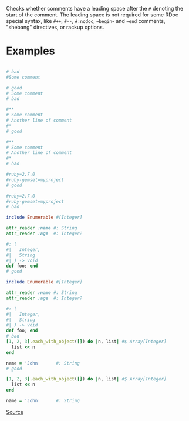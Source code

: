 
Checks whether comments have a leading space after the
`#` denoting the start of the comment. The leading space is not
required for some RDoc special syntax, like `#++`, `#--`,
`#:nodoc`, `=begin`- and `=end` comments, "shebang" directives,
or rackup options.

# Examples

```ruby

# bad
#Some comment

# good
# Some comment
# bad

#**
# Some comment
# Another line of comment
#*
# good

#**
# Some comment
# Another line of comment
#*
# bad

#ruby=2.7.0
#ruby-gemset=myproject
# good

#ruby=2.7.0
#ruby-gemset=myproject
# bad

include Enumerable #[Integer]

attr_reader :name #: String
attr_reader :age  #: Integer?

#: (
#|   Integer,
#|   String
#| ) -> void
def foo; end
# good

include Enumerable #[Integer]

attr_reader :name #: String
attr_reader :age  #: Integer?

#: (
#|   Integer,
#|   String
#| ) -> void
def foo; end
# bad
[1, 2, 3].each_with_object([]) do |n, list| #$ Array[Integer]
  list << n
end

name = 'John'      #: String
# good

[1, 2, 3].each_with_object([]) do |n, list| #$ Array[Integer]
  list << n
end

name = 'John'      #: String
```

[Source](http://www.rubydoc.info/gems/rubocop/RuboCop/Cop/Layout/LeadingCommentSpace)